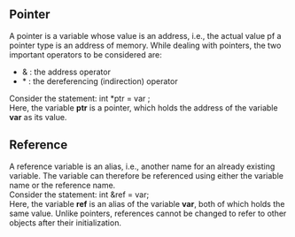 ## Pointer
A pointer is a variable whose value is an address, i.e., the actual value pf a pointer type is an address of memory. While dealing with pointers, the two important operators to be considered are:
- & : the address operator
- \* : the dereferencing (indirection) operator

Consider the statement: int \*ptr = var ;<br>
Here, the variable <strong>ptr</strong> is a pointer, which holds the address of the variable <strong>var</strong> as its value.


## Reference
A reference variable is an alias, i.e., another name for an already existing variable. The variable can therefore be referenced using either the variable name or the reference name.<br>
Consider the statement: int &ref = var; <br>
Here, the variable <strong>ref</strong> is an alias of the variable <strong>var</strong>, both of which holds the same value.
Unlike pointers, references cannot be changed to refer to other objects after their initialization.
